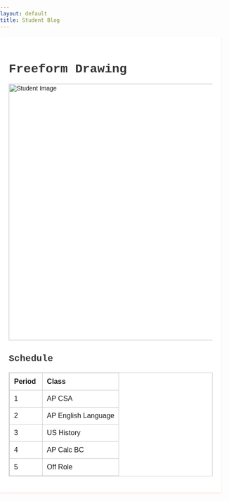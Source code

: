 ```yaml
---
layout: default
title: Student Blog
---
```

<style>
    /* Add some basic styling */
    h1, h2, h3, h4 {
      color: #333;
      font-family: 'Courier New', monospace;
    }
    .container {
      max-width: 800px;
      margin: 0 auto;
      padding: 20px;
      background-color: #fff;
      box-shadow: 0 2px 5px rgba(255, 0, 0, 0.1);
    }
    body {
      font-family: Arial, sans-serif;
      margin: 0;
      padding: 0;
    }
    p {
      color: #666;
    }
    ul {
      color: #333;
      margin-left: 20px;
    }
    a {
      color: #007bff;
      text-decoration: none;
    }
    img {
      max-width: 100%;
      height: auto;
    }
    table {
      border-collapse: collapse;
      width: 100%%;
      margin-top: 20px;
    }
    table, th, td {
      border: 1px solid #ccc;
    }
    th, td {
      padding: 10px;
      text-align: left;
    }
    th:nth-child(1),
    td:nth-child(1) {
      width: 30%;
    }
    th:nth-child(2),
    td:nth-child(2) {
      width: 90%; /* Increase the width to three times the current width */
    }
  </style>
<body>
  <div class="container">
    <h1>Freeform Drawing</h2>
    <img src="https://github.com/Ant11234/student/assets/40652645/d5013be5-4793-4e36-9aaf-8b7ae74aa166" alt="Student Image" height="884" width="585">
    <h2>Schedule</h2>
    <table>
      <tr>
        <th>Period</th>
        <th>Class</th>
      </tr>
      <tr>
        <td>1</td>
        <td>AP CSA</td>
      </tr>
      <tr>
        <td>2</td>
        <td>AP English Language</td>
      </tr>
      <tr>
        <td>3</td>
        <td>US History</td>
      </tr>
      <tr>
        <td>4</td>
        <td>AP Calc BC</td>
      </tr>
      <tr>
        <td>5</td>
        <td>Off Role</td>
      </tr>
    </table>